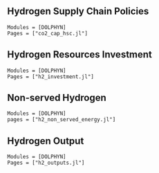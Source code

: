 ## Hydrogen Supply Chain Policies
```@autodocs
Modules = [DOLPHYN]
Pages = ["co2_cap_hsc.jl"]
```

## Hydrogen Resources Investment
```@autodocs
Modules = [DOLPHYN]
Pages = ["h2_investment.jl"]
```

## Non-served Hydrogen
```@autodocs
Modules = [DOLPHYN]
pages = ["h2_non_served_energy.jl"]
```

## Hydrogen Output
```@autodocs
Modules = [DOLPHYN]
Pages = ["h2_outputs.jl"]
```

